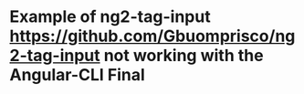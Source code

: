 
# Example of ng2-tag-input https://github.com/Gbuomprisco/ng2-tag-input not working with the Angular-CLI Final




